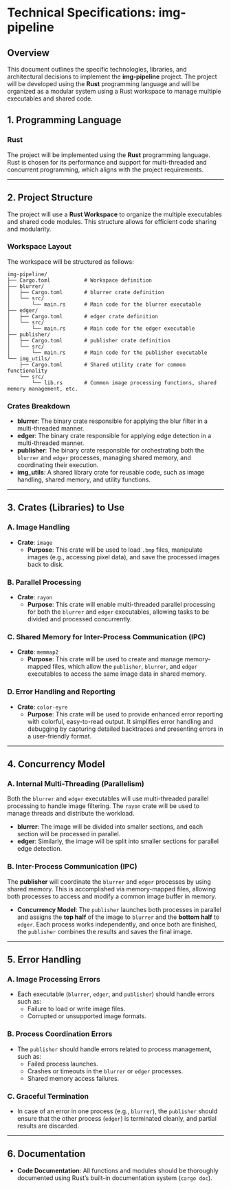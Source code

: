# Technical Specifications: img-pipeline

## Overview

This document outlines the specific technologies, libraries, and architectural decisions to implement the **img-pipeline** project. The project will be developed using the **Rust** programming language and will be organized as a modular system using a Rust workspace to manage multiple executables and shared code.

## 1. **Programming Language**

### Rust

The project will be implemented using the **Rust** programming language. Rust is chosen for its performance and support for multi-threaded and concurrent programming, which aligns with the project requirements.

---

## 2. **Project Structure**

The project will use a **Rust Workspace** to organize the multiple executables and shared code modules. This structure allows for efficient code sharing and modularity.

### Workspace Layout

The workspace will be structured as follows:

```
img-pipeline/
├── Cargo.toml           # Workspace definition
├── blurrer/
│   ├── Cargo.toml       # blurrer crate definition
│   └── src/
│       └── main.rs      # Main code for the blurrer executable
├── edger/
│   ├── Cargo.toml       # edger crate definition
│   └── src/
│       └── main.rs      # Main code for the edger executable
├── publisher/
│   ├── Cargo.toml       # publisher crate definition
│   └── src/
│       └── main.rs      # Main code for the publisher executable
└── img_utils/
    ├── Cargo.toml       # Shared utility crate for common functionality
    └── src/
        └── lib.rs       # Common image processing functions, shared memory management, etc.
```

### Crates Breakdown

- **blurrer**: The binary crate responsible for applying the blur filter in a multi-threaded manner.
- **edger**: The binary crate responsible for applying edge detection in a multi-threaded manner.
- **publisher**: The binary crate responsible for orchestrating both the `blurrer` and `edger` processes, managing shared memory, and coordinating their execution.
- **img_utils**: A shared library crate for reusable code, such as image handling, shared memory, and utility functions.

---

## 3. **Crates (Libraries) to Use**

### A. **Image Handling**

- **Crate**: `image`
  - **Purpose**: This crate will be used to load `.bmp` files, manipulate images (e.g., accessing pixel data), and save the processed images back to disk.

### B. **Parallel Processing**

- **Crate**: `rayon`
  - **Purpose**: This crate will enable multi-threaded parallel processing for both the `blurrer` and `edger` executables, allowing tasks to be divided and processed concurrently.

### C. **Shared Memory for Inter-Process Communication (IPC)**

- **Crate**: `memmap2`
  - **Purpose**: This crate will be used to create and manage memory-mapped files, which allow the `publisher`, `blurrer`, and `edger` executables to access the same image data in shared memory.

### D. **Error Handling and Reporting**

- **Crate**: `color-eyre`
  - **Purpose**: This crate will be used to provide enhanced error reporting with colorful, easy-to-read output. It simplifies error handling and debugging by capturing detailed backtraces and presenting errors in a user-friendly format.

---

## 4. **Concurrency Model**

### A. **Internal Multi-Threading (Parallelism)**

Both the `blurrer` and `edger` executables will use multi-threaded parallel processing to handle image filtering. The `rayon` crate will be used to manage threads and distribute the workload.

- **blurrer**: The image will be divided into smaller sections, and each section will be processed in parallel.
- **edger**: Similarly, the image will be split into smaller sections for parallel edge detection.

### B. **Inter-Process Communication (IPC)**

The **publisher** will coordinate the `blurrer` and `edger` processes by using shared memory. This is accomplished via memory-mapped files, allowing both processes to access and modify a common image buffer in memory.

- **Concurrency Model**: The `publisher` launches both processes in parallel and assigns the **top half** of the image to `blurrer` and the **bottom half** to `edger`. Each process works independently, and once both are finished, the `publisher` combines the results and saves the final image.

---

## 5. **Error Handling**

### A. **Image Processing Errors**

- Each executable (`blurrer`, `edger`, and `publisher`) should handle errors such as:
  - Failure to load or write image files.
  - Corrupted or unsupported image formats.

### B. **Process Coordination Errors**

- The `publisher` should handle errors related to process management, such as:
  - Failed process launches.
  - Crashes or timeouts in the `blurrer` or `edger` processes.
  - Shared memory access failures.

### C. **Graceful Termination**

- In case of an error in one process (e.g., `blurrer`), the `publisher` should ensure that the other process (`edger`) is terminated cleanly, and partial results are discarded.

---

## 6. **Documentation**

- **Code Documentation**: All functions and modules should be thoroughly documented using Rust’s built-in documentation system (`cargo doc`).
